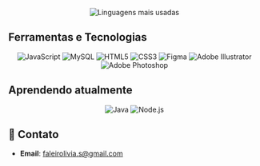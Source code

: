 <div align="center">

![Linguagens mais usadas](https://github-readme-stats.vercel.app/api/top-langs/?username=liviafaleiro&layout=compact&theme=dark&hide_border=true)

</div>  

## Ferramentas e Tecnologias   

<div align="center">  
  <img src="https://img.shields.io/badge/JavaScript-FF0000?style=for-the-badge&logo=javascript&logoColor=white" alt="JavaScript"/>  
  <img src="https://img.shields.io/badge/MySQL-FF7F00?style=for-the-badge&logo=mysql&logoColor=white" alt="MySQL"/>  
  <img src="https://img.shields.io/badge/HTML5-FFFF00?style=for-the-badge&logo=html5&logoColor=black" alt="HTML5"/>  
  <img src="https://img.shields.io/badge/CSS3-00FF00?style=for-the-badge&logo=css3&logoColor=black" alt="CSS3"/>  
  <img src="https://img.shields.io/badge/Figma-0000FF?style=for-the-badge&logo=figma&logoColor=white" alt="Figma"/>  
  <img src="https://img.shields.io/badge/Adobe%20Illustrator-4B0082?style=for-the-badge&logo=adobeillustrator&logoColor=white" alt="Adobe Illustrator"/>  
  <img src="https://img.shields.io/badge/Adobe%20Photoshop-8B00FF?style=for-the-badge&logo=adobephotoshop&logoColor=white" alt="Adobe Photoshop"/>  
</div>

## Aprendendo atualmente
<div align="center">  
  <img src="https://img.shields.io/badge/Java-B22222?style=for-the-badge&logo=java&logoColor=white" alt="Java"/>  
  <img src="https://img.shields.io/badge/Node.js-228B22?style=for-the-badge&logo=nodedotjs&logoColor=white" alt="Node.js"/>  
</div>

## 🍃 Contato 
- **Email**: faleirolivia.s@gmail.com


